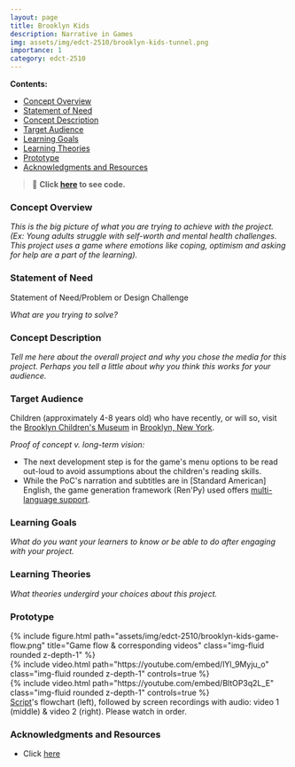 ```yaml
---
layout: page
title: Brooklyn Kids
description: Narrative in Games
img: assets/img/edct-2510/brooklyn-kids-tunnel.png
importance: 1
category: edct-2510
---
```


**Contents:**

<!-- MarkdownTOC -->

- [Concept Overview](#concept-overview)
- [Statement of Need](#statement-of-need)
- [Concept Description](#concept-description)
- [Target Audience](#target-audience)
- [Learning Goals](#learning-goals)
- [Learning Theories](#learning-theories)
- [Prototype](#prototype)
- [Acknowledgments and Resources](#acknowledgments-and-resources)

<!-- /MarkdownTOC -->

> 🎵 **Click [here](https://github.com/rstein66/brooklyn-kids) to see code.**


### Concept Overview

<!-- "Brooklyn Kids" allows children to choose their own adventures when to explore the  -->

_This is the big picture of what you are trying to achieve with the project. 
(Ex: Young adults struggle with self-worth and mental health challenges. 
This project uses a game where emotions like coping, optimism and asking for help are a part of the learning)._



### Statement of Need

Statement of Need/Problem or Design Challenge

_What are you trying to solve?_



### Concept Description

_Tell me here about the overall project and why you chose the media for this project. 
Perhaps you tell a little about why you think this works for your audience._



### Target Audience

Children (approximately 4-8 years old) who have recently, or will so, 
visit the [Brooklyn Children's Museum](https://www.brooklynkids.org/) in [Brooklyn, New York](https://maps.app.goo.gl/rYMesQ8Xb2M3hkEx8). 
  

_Proof of concept v. long-term vision:_

- The next development step is for the game's menu options to be read out-loud to 
avoid assumptions about the children's reading skills. 
- While the PoC's narration and subtitles are in \[Standard American\] English, 
the game generation framework (Ren'Py) used offers [multi-language support](https://www.renpy.org/doc/html/translation.html).



### Learning Goals

_What do you want your learners to know or be able to do after engaging with your project._



### Learning Theories

_What theories undergird your choices about this project._



### Prototype

<div class="row mt-3">
    <div class="col-sm mt-3 mt-md-0">
        {% include figure.html path="assets/img/edct-2510/brooklyn-kids-game-flow.png" title="Game flow & corresponding videos" class="img-fluid rounded z-depth-1" %}
    </div>
    <div class="col-sm mt-3 mt-md-0">
        {% include video.html path="https://youtube.com/embed/lYl_9Myju_o" class="img-fluid rounded z-depth-1" controls=true %}
    </div>
    <div class="col-sm mt-3 mt-md-0">
        {% include video.html path="https://youtube.com/embed/BltOP3q2L_E" class="img-fluid rounded z-depth-1" controls=true %}
    </div>
</div>
<div class="caption">
    <a href="https://github.com/rstein66/brooklyn-kids/blob/main/game/script.rpy" target="_blank">Script</a>'s flowchart (left), followed by screen recordings with audio: video 1 (middle) & video 2 (right). Please watch in order.
</div>

### Acknowledgments and Resources

*  Click [here](https://github.com/rstein66/brooklyn-kids#attribution)
